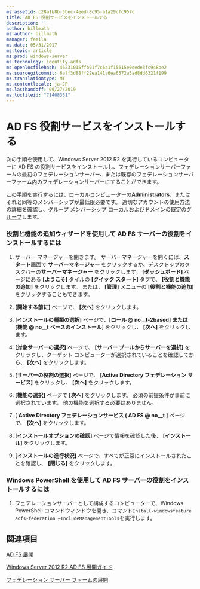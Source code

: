 ```yaml
---
ms.assetid: c28a1b8b-5bec-4eed-8c95-a1a29cfc957c
title: AD FS 役割サービスをインストールする
description: ''
author: billmath
ms.author: billmath
manager: femila
ms.date: 05/31/2017
ms.topic: article
ms.prod: windows-server
ms.technology: identity-adfs
ms.openlocfilehash: 46231015ffb91f7c6a1f15615e0eede3fc948be2
ms.sourcegitcommit: 6aff3d88ff22ea141a6ea6572a5ad8dd6321f199
ms.translationtype: MT
ms.contentlocale: ja-JP
ms.lasthandoff: 09/27/2019
ms.locfileid: "71408351"
---
```

# <a name="install-the-ad-fs-role-service"></a>AD FS 役割サービスをインストールする

次の手順を使用して、Windows Server 2012 R2 を実行しているコンピューターに AD FS の役割サービスをインストールし、フェデレーションサーバーファームの最初のフェデレーションサーバー、または既存のフェデレーションサーバーファーム内のフェデレーションサーバーにすることができます。  
  
この手順を実行するには、ローカルコンピューターの**Administrators**、またはそれと同等のメンバーシップが最低限必要です。  適切なアカウントの使用方法の詳細を確認し、グループ メンバーシップ [ローカルおよびドメインの既定のグループ](https://go.microsoft.com/fwlink/?LinkId=83477)します。   
  
### <a name="to-install-the-ad-fs-server-role-via-the-add-roles-and-features-wizard"></a>役割と機能の追加ウィザードを使用して AD FS サーバーの役割をインストールするには  
  
1.  サーバー マネージャーを開きます。 サーバーマネージャーを開くには、**スタート**画面で **サーバーマネージャー** をクリックするか、デスクトップのタスクバーの**サーバーマネージャー**  をクリックします。 **[ダッシュボード]** ページにある **[ようこそ]** タイルの **[クイック スタート]** タブで、 **[役割と機能の追加]** をクリックします。 または、 **[管理]** メニューの **[役割と機能の追加]** をクリックすることもできます。  
  
2.  **[開始する前に]** ページで、 **[次へ]** をクリックします。  
  
3.  **[インストールの種類の選択]** ページで、[**ロール @ no__t-2based] または [機能 @ no__t ベースのインストール**] をクリックし、 **[次へ]** をクリックします。  
  
4.  **[対象サーバーの選択]** ページで、 **[サーバー プールからサーバーを選択]** をクリックし、ターゲット コンピューターが選択されていることを確認してから、 **[次へ]** をクリックします。  
  
5.  **[サーバーの役割の選択]** ページで、 **[Active Directory フェデレーション サービス]** をクリックし、 **[次へ]** をクリックします。  
  
6.  **[機能の選択]** ページで **[次へ]** をクリックします。 必須の前提条件が事前に選択されています。 他の機能を選択する必要はありません。  
  
7.  [ **Active Directory フェデレーションサービス \( AD FS @ no__t** ] ページで、 **[次へ]** をクリックします。  
  
8.  **[インストールオプションの確認]** ページで情報を確認した後、 **[インストール]** をクリックします。  
  
9. **[インストールの進行状況]** ページで、すべてが正常にインストールされたことを確認し、 **[閉じる]** をクリックします。  
  
### <a name="to-install-the-ad-fs-server-role-via-windows-powershell"></a>Windows PowerShell を使用して AD FS サーバーの役割をインストールするには  
  
1.  フェデレーションサーバーとして構成するコンピューターで、Windows PowerShell コマンドウィンドウを開き、コマンド`Install-windowsfeature adfs-federation –IncludeManagementTools`を実行します。  
  
## <a name="see-also"></a>関連項目 

[AD FS 展開](../../ad-fs/AD-FS-Deployment.md)  

[Windows Server 2012 R2 AD FS 展開ガイド](../../ad-fs/deployment/Windows-Server-2012-R2-AD-FS-Deployment-Guide.md)  
 
[フェデレーション サーバー ファームの展開](../../ad-fs/deployment/Deploying-a-Federation-Server-Farm.md)  
  

